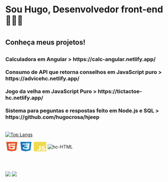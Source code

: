 <h1>Sou Hugo, Desenvolvedor front-end 👨🏾‍💻<h1>
 <h2>Conheça meus projetos!<h2>
   
   <h3>Calculadora em Angular > https://calc-angular.netlify.app/ <br><br>
    Consumo de API que retorna conselhos em JavaScript puro > https://advicehc.netlify.app/ <br><br>
    Jogo da velha em JavaScript Puro > https://tictactoe-hc.netlify.app/<br><br>
    Sistema para peguntas e respostas feito em Node.js e SQL > https://github.com/hugocrosa/hjeep<br><br></h3>
   
  
  [![Top Langs](https://github-readme-stats.vercel.app/api/top-langs/?username=hugocrosa)](https://github.com/hugocrosa/github-readme-stats)

  
  
  <img align="center" alt="hc-Ts" height="30" width="40" src="https://raw.githubusercontent.com/devicons/devicon/master/icons/html5/html5-original.svg"></img>
  <img align="center" alt="hc-css" height="30" width="40" src="https://raw.githubusercontent.com/devicons/devicon/master/icons/css3/css3-original.svg"></img>
  <img align="center" alt="hc-HTML" height="30" width="40" src="https://raw.githubusercontent.com/devicons/devicon/master/icons/javascript/javascript-plain.svg"></img>
  <img align="center" alt="hc-HTML" height="30" width="40" src="https://camo.githubusercontent.com/c72de070297a3c02263eeeb4221e29b128f637b28b75ad8c0c3d9ec57d2b7969/68747470733a2f2f7261776769742e636f6d2f6272696c6c6f75742f617765736f6d652d616e67756c61722d636f6d706f6e656e74732f6d61737465722f616e67756c61722d6c6f676f2e737667"></img> 
  
  <br><br>
  
  <a href = "mailto:hugo2760@gmail.com"><img src="https://img.shields.io/badge/-Gmail-%23333?style=for-the-badge&logo=gmail&logoColor=white" target="_blank"></a>
  <a href="https://www.linkedin.com/in/hugocorrearosa/" target="_blank"><img src="https://img.shields.io/badge/-LinkedIn-%230077B5?style=for-the-badge&logo=linkedin&logoColor=white" target="_blank"></a> 


